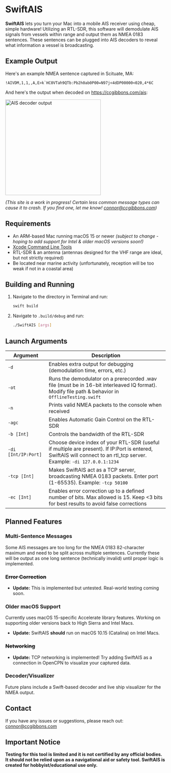 # SwiftAIS

**SwiftAIS** lets you turn your Mac into a mobile AIS receiver using cheap, simple hardware! Utilizing an RTL-SDR, this software will demodulate AIS signals from vessels within range and output them as NMEA 0183 sentences. These sentences can be plugged into AIS decoders to reveal what information a vessel is broadcasting.

## Example Output

Here's an example NMEA sentence captured in Scituate, MA:
```
!AIVDM,1,1,,A,E>k`HC0VTah9QTb:Pb2h0ab0P00=N97j<4dDP00000<020,4*6C
```

And here's the output when decoded on https://ccgibbons.com/ais:

<img width="300" alt="AIS decoder output" src="https://github.com/user-attachments/assets/d9456ba9-6bcc-41e7-8e6a-a0adc0aa89f7" />

*(This site is a work in progress! Certain less common message types can cause it to crash. If you find one, let me know! connor@ccgibbons.com)*

## Requirements

- An ARM-based Mac running macOS 15 or newer *(subject to change - hoping to add support for Intel & older macOS versions soon!)*
- [Xcode Command Line Tools](https://developer.apple.com/xcode/resources/)
- RTL-SDR & an antenna (antennas designed for the VHF range are ideal, but not strictly required)
- Be located near marine activity (unfortunately, reception will be too weak if not in a coastal area)

## Building and Running

1. Navigate to the directory in Terminal and run:
   ```bash
   swift build
   ```

2. Navigate to `.build/debug` and run:
   ```bash
   ./SwiftAIS [args]
   ```

## Launch Arguments

| Argument | Description |
|----------|-------------|
| `-d` | Enables extra output for debugging (demodulation time, errors, etc.) |
| `-ot` | Runs the demodulator on a prerecorded .wav file (must be in 16-bit interleaved IQ format). Modify file path & behavior in `OfflineTesting.swift` |
| `-n` | Prints valid NMEA packets to the console when received |
| `-agc` | Enables Automatic Gain Control on the RTL-SDR |
| `-b [Int]` | Controls the bandwidth of the RTL-SDR |
| `-di [Int/IP:Port]` | Choose device index of your RTL-SDR (useful if multiple are present). If IP:Port is entered, SwiftAIS will connect to an rtl_tcp server. Example: `-di 127.0.0.1:1234` |
| `-tcp [Int]` | Makes SwiftAIS act as a TCP server, broadcasting NMEA 0183 packets. Enter port (1-65535). Example: `-tcp 50100` |
| `-ec [Int]` | Enables error correction up to a defined number of bits. Max allowed is 15. Keep <3 bits for best results to avoid false corrections |

## Planned Features

### Multi-Sentence Messages
Some AIS messages are too long for the NMEA 0183 82-character maximum and need to be split across multiple sentences. Currently these will be output as one long sentence (technically invalid) until proper logic is implemented.

### ~~Error Correction~~
- **Update:** This is implemented but untested. Real-world testing coming soon.

### Older macOS Support
Currently uses macOS 15-specific Accelerate library features. Working on supporting older versions back to High Sierra and Intel Macs.
- **Update:** SwiftAIS **should** run on macOS 10.15 (Catalina) on Intel Macs.

### ~~Networking~~
- **Update:** TCP networking is implemented! Try adding SwiftAIS as a connection in OpenCPN to visualize your captured data.

### Decoder/Visualizer
Future plans include a Swift-based decoder and live ship visualizer for the NMEA output.

## Contact

If you have any issues or suggestions, please reach out: connor@ccgibbons.com

## Important Notice

**Testing for this tool is limited and it is not certified by any official bodies. It should not be relied upon as a navigational aid or safety tool. SwiftAIS is created for hobbyist/educational use only.**
